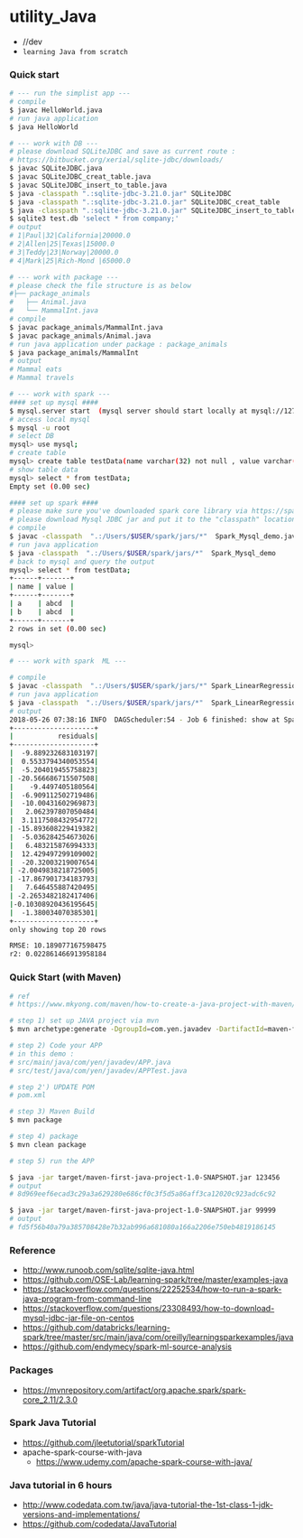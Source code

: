 # utility_Java
- //dev 
- `learning Java from scratch`


### Quick start

```bash
# --- run the simplist app --- 
# compile 
$ javac HelloWorld.java
# run java application  
$ java HelloWorld
```

```bash
# --- work with DB ---
# please download SQLiteJDBC and save as current route :
# https://bitbucket.org/xerial/sqlite-jdbc/downloads/ 
$ javac SQLiteJDBC.java
$ javac SQLiteJDBC_creat_table.java
$ javac SQLiteJDBC_insert_to_table.java
$ java -classpath ".:sqlite-jdbc-3.21.0.jar" SQLiteJDBC
$ java -classpath ".:sqlite-jdbc-3.21.0.jar" SQLiteJDBC_creat_table
$ java -classpath ".:sqlite-jdbc-3.21.0.jar" SQLiteJDBC_insert_to_table
$ sqlite3 test.db 'select * from company;'
# output 
# 1|Paul|32|California|20000.0
# 2|Allen|25|Texas|15000.0
# 3|Teddy|23|Norway|20000.0
# 4|Mark|25|Rich-Mond |65000.0

```

```bash
# --- work with package ---
# please check the file structure is as below
#├── package_animals
#   ├── Animal.java
#   └── MammalInt.java
# compile 
$ javac package_animals/MammalInt.java
$ javac package_animals/Animal.java
# run java application under package : package_animals
$ java package_animals/MammalInt
# output 
# Mammal eats
# Mammal travels
```

```bash
# --- work with spark --- 
#### set up mysql ####
$ mysql.server start  (mysql server should start locally at mysql://127.0.0.1 default )
# access local mysql
$ mysql -u root 
# select DB
mysql> use mysql; 
# create table 
mysql> create table testData(name varchar(32) not null , value varchar(32) not null);
# show table data 
mysql> select * from testData;
Empty set (0.00 sec)

#### set up spark ####
# please make sure you've downloaded spark core library via https://spark.apache.org/downloads.html and save that  at : /Users/$USER/spark/
# please download Mysql JDBC jar and put it to the "classpath" location via https://stackoverflow.com/questions/23308493/how-to-download-mysql-jdbc-jar-file-on-centos
# compile 
$ javac -classpath  ".:/Users/$USER/spark/jars/*"  Spark_Mysql_demo.java 
# run java application  
$ java -classpath  ".:/Users/$USER/spark/jars/*"  Spark_Mysql_demo
# back to mysql and query the output 
mysql> select * from testData;
+------+-------+
| name | value |
+------+-------+
| a    | abcd  |
| b    | abcd  |
+------+-------+
2 rows in set (0.00 sec)

mysql> 

```

```bash
# --- work with spark  ML --- 

# compile 
$ javac -classpath  ".:/Users/$USER/spark/jars/*" Spark_LinearRegression_ElasticNet_Demo.java 
# run java application  
$ java -classpath  ".:/Users/$USER/spark/jars/*"  Spark_LinearRegression_ElasticNet_Demo
# output
2018-05-26 07:38:16 INFO  DAGScheduler:54 - Job 6 finished: show at Spark_LinearRegression_ElasticNet_Demo.java:69, took 0.067516 s
+--------------------+
|           residuals|
+--------------------+
|  -9.889232683103197|
|  0.5533794340053554|
|  -5.204019455758823|
| -20.566686715507508|
|    -9.4497405180564|
|  -6.909112502719486|
|  -10.00431602969873|
|   2.062397807050484|
|  3.1117508432954772|
| -15.893608229419382|
|  -5.036284254673026|
|   6.483215876994333|
|  12.429497299109002|
|  -20.32003219007654|
| -2.0049838218725005|
| -17.867901734183793|
|   7.646455887420495|
| -2.2653482182417406|
|-0.10308920436195645|
|  -1.380034070385301|
+--------------------+
only showing top 20 rows

RMSE: 10.189077167598475
r2: 0.022861466913958184

```

### Quick Start (with Maven)

```bash
# ref 
# https://www.mkyong.com/maven/how-to-create-a-java-project-with-maven/

# step 1) set up JAVA project via mvn 
$ mvn archetype:generate -DgroupId=com.yen.javadev -DartifactId=maven-first-java-project -DarchetypeArtifactId=maven-archetype-quickstart -DinteractiveMode=false

# step 2) Code your APP 
# in this demo : 
# src/main/java/com/yen/javadev/APP.java
# src/test/java/com/yen/javadev/APPTest.java

# step 2') UPDATE POM 
# pom.xml 

# step 3) Maven Build
$ mvn package

# step 4) package  
$ mvn clean package

# step 5) run the APP

$ java -jar target/maven-first-java-project-1.0-SNAPSHOT.jar 123456
# output 
# 8d969eef6ecad3c29a3a629280e686cf0c3f5d5a86aff3ca12020c923adc6c92

$ java -jar target/maven-first-java-project-1.0-SNAPSHOT.jar 99999
# output 
# fd5f56b40a79a385708428e7b32ab996a681080a166a2206e750eb4819186145

```

### Reference 

- http://www.runoob.com/sqlite/sqlite-java.html
- https://github.com/OSE-Lab/learning-spark/tree/master/examples-java
- https://stackoverflow.com/questions/22252534/how-to-run-a-spark-java-program-from-command-line
- https://stackoverflow.com/questions/23308493/how-to-download-mysql-jdbc-jar-file-on-centos
- https://github.com/databricks/learning-spark/tree/master/src/main/java/com/oreilly/learningsparkexamples/java
- https://github.com/endymecy/spark-ml-source-analysis

### Packages

- https://mvnrepository.com/artifact/org.apache.spark/spark-core_2.11/2.3.0

### Spark Java Tutorial 
- https://github.com/jleetutorial/sparkTutorial
- apache-spark-course-with-java
	- https://www.udemy.com/apache-spark-course-with-java/

### Java tutorial in 6 hours 
- http://www.codedata.com.tw/java/java-tutorial-the-1st-class-1-jdk-versions-and-implementations/
- https://github.com/codedata/JavaTutorial



